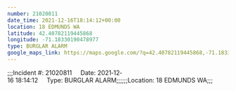 ```yaml
---
number: 21020811
date_time: 2021-12-16T18:14:12+00:00
location: 18 EDMUNDS WA
latitude: 42.40782119445868
longitude: -71.18330190478977
type: BURGLAR ALARM
google_maps_link: https://maps.google.com/?q=42.40782119445868,-71.18330190478977
---
```


;;;Incident #: 21020811     Date: 2021‐12‐16 18:14:12     Type: BURGLAR ALARM;;;;;;Location: 18 EDMUNDS WA;;;
